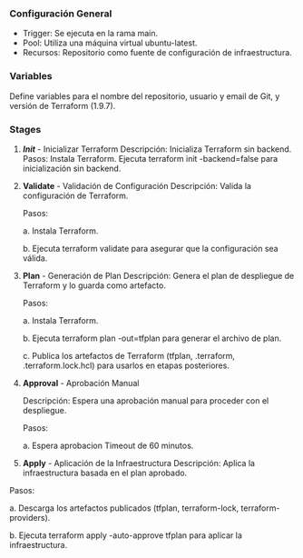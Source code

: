 ### Configuración General
- Trigger: Se ejecuta en la rama main.
- Pool: Utiliza una máquina virtual ubuntu-latest.
- Recursos: Repositorio como fuente de configuración de infraestructura.

### Variables
Define variables para el nombre del repositorio, usuario y email de Git, y versión de Terraform (1.9.7).

### Stages
1. ***Init*** - Inicializar Terraform
Descripción: Inicializa Terraform sin backend.
Pasos:
Instala Terraform.
Ejecuta terraform init -backend=false para inicialización sin backend.
2. **Validate** - Validación de Configuración
Descripción: Valida la configuración de Terraform.

    Pasos:

    a. Instala Terraform.

    b. Ejecuta terraform validate para asegurar que la configuración sea válida.


3. **Plan** - Generación de Plan
Descripción: Genera el plan de despliegue de Terraform y lo guarda como artefacto.

    Pasos:

    a. Instala Terraform.
  
    b. Ejecuta terraform plan -out=tfplan para generar el archivo de plan.
  
    c. Publica los artefactos de Terraform (tfplan, .terraform, .terraform.lock.hcl) para usarlos en etapas posteriores.

4. **Approval** - Aprobación Manual

    Descripción: Espera una aprobación manual para proceder con el despliegue.

    Pasos:

    a. Espera aprobacion
    Timeout de 60 minutos.

5. **Apply** - Aplicación de la Infraestructura
Descripción: Aplica la infraestructura basada en el plan aprobado.

Pasos:

  a. Descarga los artefactos publicados (tfplan, terraform-lock, terraform-providers).
  
  b. Ejecuta terraform apply -auto-approve tfplan para aplicar la infraestructura.
